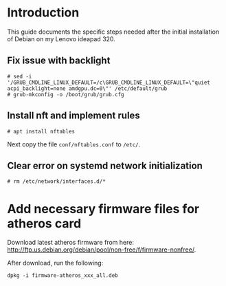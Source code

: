 # Introduction
This guide documents the specific steps needed after the initial installation of Debian on my Lenovo ideapad 320.

## Fix issue with backlight
```
# sed -i '/GRUB_CMDLINE_LINUX_DEFAULT=/c\GRUB_CMDLINE_LINUX_DEFAULT=\"quiet acpi_backlight=none amdgpu.dc=0\"' /etc/default/grub
# grub-mkconfig -o /boot/grub/grub.cfg
```

## Install nft and implement rules
```
# apt install nftables
```
Next copy the file `conf/nftables.conf` to `/etc/`.

## Clear error on systemd network initialization
```
# rm /etc/network/interfaces.d/*

```

# Add necessary firmware files for atheros card

Download latest atheros firmware from here: http://ftp.us.debian.org/debian/pool/non-free/f/firmware-nonfree/.

After download, run the following: 
```
dpkg -i firmware-atheros_xxx_all.deb
```

